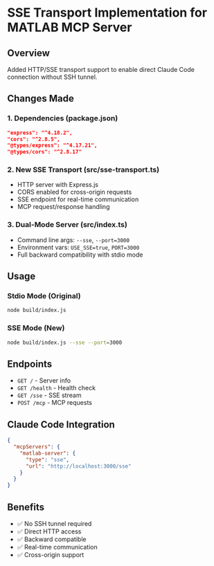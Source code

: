 # SSE Transport Implementation for MATLAB MCP Server

## Overview
Added HTTP/SSE transport support to enable direct Claude Code connection without SSH tunnel.

## Changes Made

### 1. Dependencies (package.json)
```json
"express": "^4.18.2",
"cors": "^2.8.5",
"@types/express": "^4.17.21", 
"@types/cors": "^2.8.17"
```

### 2. New SSE Transport (src/sse-transport.ts)
- HTTP server with Express.js
- CORS enabled for cross-origin requests
- SSE endpoint for real-time communication
- MCP request/response handling

### 3. Dual-Mode Server (src/index.ts)
- Command line args: `--sse`, `--port=3000`
- Environment vars: `USE_SSE=true`, `PORT=3000`
- Full backward compatibility with stdio mode

## Usage

### Stdio Mode (Original)
```bash
node build/index.js
```

### SSE Mode (New)
```bash
node build/index.js --sse --port=3000
```

## Endpoints
- `GET /` - Server info
- `GET /health` - Health check
- `GET /sse` - SSE stream
- `POST /mcp` - MCP requests

## Claude Code Integration
```json
{
  "mcpServers": {
    "matlab-server": {
      "type": "sse",
      "url": "http://localhost:3000/sse"
    }
  }
}
```

## Benefits
- ✅ No SSH tunnel required
- ✅ Direct HTTP access
- ✅ Backward compatible
- ✅ Real-time communication
- ✅ Cross-origin support
